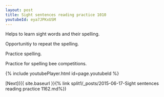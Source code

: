 ```yaml
---
layout: post
title: Sight sentences reading practice 1010
youtubeId: eya7JPKxUSM
---
```

 
 
Helps to learn sight words and their spelling.

Opportunitiy to repeat the spelling. 

Practice spelling. 
 
Practice for spelling bee competitions. 
 
{% include youtubePlayer.html id=page.youtubeId %}
 
 

[Next]({{ site.baseurl }}{% link  split1/_posts/2015-06-17-Sight sentences reading practice 1162.md%})
 
